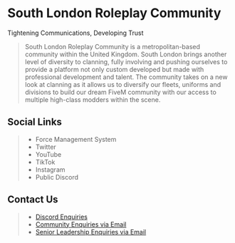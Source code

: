 # South London Roleplay Community
Tightening Communications, Developing Trust

> South London Roleplay Community is a metropolitan-based community within the United Kingdom. South London brings another level of diversity to clanning, fully involving and pushing ourselves to provide a platform not only custom developed but made with professional development and talent. The community takes on a new look at clanning as it allows us to diversify our fleets, uniforms and divisions to build our dream FiveM community with our access to multiple high-class modders within the scene.

## Social Links
> * Force Management System
> * Twitter
> * YouTube
> * TikTok
> * Instagram
> * Public Discord

## Contact Us
> * [Discord Enquiries](https://discord.com/channels/1179206426783129620/1179207738602041555)
> * [Community Enquiries via Email](mailto:humanresources@southlondonroleplay.co.uk?subject=Community%20Enquiry:)
> * [Senior Leadership Enquiries via Email](mailto:seniorleadership@southlondonroleplay.co.uk?subject=Senior%20Leadership%20Enquiry:&cc=cmdr@southlondonroleplay.co.uk;csupt@southlondonroleplay.co.uk)
